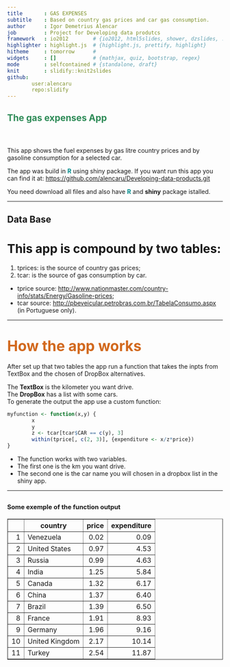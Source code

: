 ```yaml
---
title       : GAS EXPENSES
subtitle    : Based on country gas prices and car gas consumption.  
author      : Igor Demetrius Alencar
job         : Project for Developing data produtcs 
framework   : io2012        # {io2012, html5slides, shower, dzslides, ...}
highlighter : highlight.js  # {highlight.js, prettify, highlight}
hitheme     : tomorrow      # 
widgets     : []            # {mathjax, quiz, bootstrap, regex}
mode        : selfcontained # {standalone, draft}
knit        : slidify::knit2slides
github:
        user:alencaru
        repo:slidify
--- 
```


## <p style="color:#2E8B57;">The gas expenses App</p>
<br>
<br>
This app shows the fuel expenses by gas litre country prices and by gasoline consumption for a selected car.

The app was build in <b style="color:#008B8B;">R</b> using shiny package.
If you want run this app you can find it at:
https://github.com/alencaru/Developing-data-products.git

You need download all files and also have <b style="color:#008B8B;">R</b> and <b>shiny</b> package istalled.



--- 

## Data Base 

# This app is compound by two tables:                                                              
                                                                                         
                                                                                          
1. tprices: is the source of country gas prices;
2. tcar: is the source of gas consumption by car.

* tprice source: http://www.nationmaster.com/country-info/stats/Energy/Gasoline-prices;
* tcar source: http://pbeveicular.petrobras.com.br/TabelaConsumo.aspx (in Portuguese only).

---

# <b style="font-size:1.2em;color:#D2691E;">How the app works</b>

After set up that two tables the app run a function that takes the inpts from TextBox and the chosen of DropBox alternatives.

The <b>TextBox</b> is the kilometer you want drive.                                                    
The <b>DropBox</b> has a list with some cars.                                                          
To generate the output the app use a custom function:


```r
myfunction <- function(x,y) {
        x 
        y   
        z <- tcar[tcar$CAR == c(y), 3]
        within(tprice[, c(2, 3)], {expenditure <- x/z*price})
}
```

- The function works with two variables.                                                         
- The first one is the km you want drive.                                                         
- The second one is the car name you will chosen in a dropbox list in the shiny app.

---

## <p style="font-size:0.7em;">Some exemple of the function output
<p>

<!-- html table generated in R 3.0.2 by xtable 1.7-3 package -->
<!-- Mon Aug 18 22:14:52 2014 -->
<TABLE border=1>
<TR> <TH>  </TH> <TH> country </TH> <TH> price </TH> <TH> expenditure </TH>  </TR>
  <TR> <TD align="right"> 1 </TD> <TD> Venezuela </TD> <TD align="right"> 0.02 </TD> <TD align="right"> 0.09 </TD> </TR>
  <TR> <TD align="right"> 2 </TD> <TD> United States </TD> <TD align="right"> 0.97 </TD> <TD align="right"> 4.53 </TD> </TR>
  <TR> <TD align="right"> 3 </TD> <TD> Russia </TD> <TD align="right"> 0.99 </TD> <TD align="right"> 4.63 </TD> </TR>
  <TR> <TD align="right"> 4 </TD> <TD> India </TD> <TD align="right"> 1.25 </TD> <TD align="right"> 5.84 </TD> </TR>
  <TR> <TD align="right"> 5 </TD> <TD> Canada </TD> <TD align="right"> 1.32 </TD> <TD align="right"> 6.17 </TD> </TR>
  <TR> <TD align="right"> 6 </TD> <TD> China </TD> <TD align="right"> 1.37 </TD> <TD align="right"> 6.40 </TD> </TR>
  <TR> <TD align="right"> 7 </TD> <TD> Brazil </TD> <TD align="right"> 1.39 </TD> <TD align="right"> 6.50 </TD> </TR>
  <TR> <TD align="right"> 8 </TD> <TD> France </TD> <TD align="right"> 1.91 </TD> <TD align="right"> 8.93 </TD> </TR>
  <TR> <TD align="right"> 9 </TD> <TD> Germany </TD> <TD align="right"> 1.96 </TD> <TD align="right"> 9.16 </TD> </TR>
  <TR> <TD align="right"> 10 </TD> <TD> United Kingdom </TD> <TD align="right"> 2.17 </TD> <TD align="right"> 10.14 </TD> </TR>
  <TR> <TD align="right"> 11 </TD> <TD> Turkey </TD> <TD align="right"> 2.54 </TD> <TD align="right"> 11.87 </TD> </TR>
   </TABLE>


